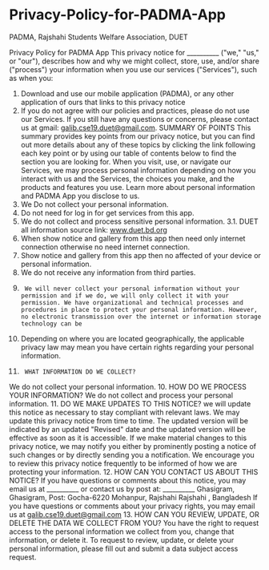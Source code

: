 # Privacy-Policy-for-PADMA-App
PADMA, Rajshahi Students Welfare Association, DUET

Privacy Policy for PADMA App 
This privacy notice for __________ ("we," "us," or "our"), describes how and why we might collect, store, use, and/or share ("process") your information when you use our services ("Services"), such as when you: 
1.	Download and use our mobile application (PADMA), or any other application of ours that links to this privacy notice 
2.	If you do not agree with our policies and practices, please do not use our Services. If you still have any questions or concerns, please contact us at 
gmail: galib.cse19.duet@gmail.com. 
SUMMARY OF  POINTS 
This summary provides key points from our privacy notice, but you can find out more details about any of these topics by clicking the link following each key point or by using our table of contents below to find the section you are looking for. 
When you visit, use, or navigate our Services, we may process personal information depending on how you interact with us and the Services, the choices you make, and the products and features you use. 
Learn more about personal information and PADMA App you disclose to us. 
1.	We Do not collect your personal information.
2.	Do not need for log in for get services from this app.	
3.	We do not collect and process sensitive personal information. 
3.1. DUET all information source link: www.duet.bd.org
4.	When show notice and gallery from this app then need only internet connection otherwise no need internet connection. 
5.	Show notice and gallery from this app then no affected of your device or personal information. 
6.	 We do not receive any information from third parties. 
7.		We will never collect your personal information without your permission and if we do, we will only collect it with your permission. We have organizational and technical processes and procedures in place to protect your personal information. However, no electronic transmission over the internet or information storage technology can be 	 
8.	Depending on where you are located geographically, the applicable privacy law may mean you have certain rights regarding your personal information. 
9.		WHAT INFORMATION DO WE COLLECT? 
We do not collect your personal information. 
10.		HOW DO WE PROCESS YOUR INFORMATION? 
We do not collect and process your personal information. 
11.	DO WE MAKE UPDATES TO THIS NOTICE? 
we will update this notice as necessary to stay compliant with relevant laws. We may update this privacy notice from time to time. The updated version will be indicated by an updated "Revised" date and the updated version will be effective as soon as it is accessible. If we make material changes to this privacy notice, we may notify you either by prominently posting a notice of such changes or by directly sending you a notification. We encourage you to review this privacy notice frequently to be informed of how we are protecting your information. 
12.	HOW CAN YOU CONTACT US ABOUT THIS NOTICE? 
If you have questions or comments about this notice, you may email us at __________ or contact us by post at: __________ 
Ghasigram, Ghasigram, 
Post: Gocha-6220  Mohanpur, Rajshahi Rajshahi , Bangladesh 
If you have questions or comments about your privacy rights, you may email us at galib.cse19.duet@gmail.com
13.	HOW CAN YOU REVIEW, UPDATE, OR DELETE THE DATA WE COLLECT FROM YOU? 
You have the right to request access to the personal information we collect from you, change that information, or delete it. To request to review, update, or delete your personal information, please fill out and submit a data subject access request.

